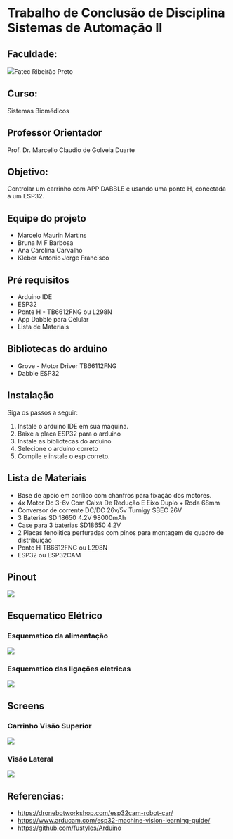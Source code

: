 # Trabalho de Conclusão de Disciplina Sistemas de Automação II

## Faculdade: 
<img src="https://github.com/marcelomaurin/FATEC_automacaoII/blob/main/imgs/fatecrp.jpeg">Fatec Ribeirão Preto
## Curso: 
Sistemas Biomédicos

## Professor Orientador
Prof. Dr. Marcello Claudio de Golveia Duarte

## Objetivo:
Controlar um carrinho com APP DABBLE e usando uma ponte H, conectada a um ESP32.

## Equipe do projeto
- Marcelo Maurin Martins
- Bruna M F Barbosa
- Ana Carolina Carvalho 
- Kleber Antonio Jorge Francisco

## Pré requisitos
- Arduino IDE
- ESP32
- Ponte H - TB6612FNG ou L298N
- App Dabble para Celular
- Lista de Materiais 

## Bibliotecas do arduino
- Grove - Motor Driver TB66112FNG
- Dabble ESP32 


## Instalação
Siga os passos a seguir:
1) Instale o arduino IDE em sua maquina.
2) Baixe a placa ESP32 para o arduino
3) Instale as bibliotecas do arduino
4) Selecione o arduino correto
5) Compile e instale o esp correto.

## Lista de Materiais
- Base de apoio em acrilico com chanfros para fixação dos motores.
- 4x Motor Dc 3-6v Com Caixa De Redução E Eixo Duplo + Roda 68mm
- Conversor de corrente DC/DC 26v/5v Turnigy SBEC 26V
- 3 Baterias SD 18650 4.2V 98000mAh
- Case para 3 baterias SD18650 4.2V
- 2 Placas fenolitica perfuradas com pinos para montagem de quadro de distribuição
- Ponte H TB6612FNG ou L298N
- ESP32 ou ESP32CAM

## Pinout
<img src="https://github.com/marcelomaurin/FATEC_automacaoII/blob/main/imgs/Esquematico.png?raw=true">

## Esquematico Elétrico
### Esquematico da alimentação
<img src="https://github.com/marcelomaurin/FATEC_automacaoII/blob/main/imgs/Diagrama%20sem%20nome.jpg">

### Esquematico das ligações eletricas
<img src="https://github.com/marcelomaurin/FATEC_automacaoII/blob/main/imgs/Esquematico%20Eletrico.jpg">

## Screens

### Carrinho Visão Superior
<img src="https://github.com/marcelomaurin/FATEC_automacaoII/blob/main/imgs/carrinho.jpeg">

### Visão Lateral
<img src="https://github.com/marcelomaurin/FATEC_automacaoII/blob/main/imgs/visao%20lateral.jpeg">



## Referencias:
- https://dronebotworkshop.com/esp32cam-robot-car/
- https://www.arducam.com/esp32-machine-vision-learning-guide/
- https://github.com/fustyles/Arduino
